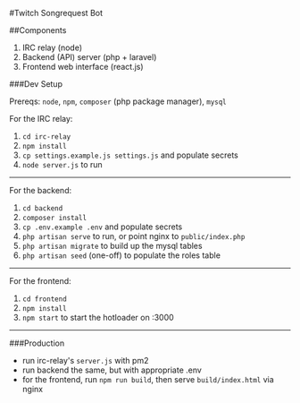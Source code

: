 #Twitch Songrequest Bot


##Components

1. IRC relay (node)
2. Backend (API) server (php + laravel)
3. Frontend web interface (react.js)

###Dev Setup

Prereqs: `node`, `npm`, `composer` (php package manager), `mysql`

For the IRC relay:

1. `cd irc-relay`
2. `npm install`
3. `cp settings.example.js settings.js` and populate secrets
4. `node server.js` to run


****

For the backend:

1. `cd backend`
2. `composer install`
3. `cp .env.example .env` and populate secrets
4. `php artisan serve` to run, or point nginx to `public/index.php`
5. `php artisan migrate` to build up the mysql tables
6. `php artisan seed` (one-off) to populate the roles table
****For the frontend:
1. `cd frontend`
2. `npm install`
3. `npm start` to start the hotloader on :3000

****



###Production
* run irc-relay's `server.js` with pm2
* run backend the same, but with appropriate .env
* for the frontend, run `npm run build`, then serve `build/index.html` via nginx




